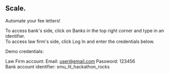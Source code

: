 ## Scale.
Automate your fee letters!  

To access bank's side, click on Banks in the top right corner and type in an identifier.  
To access law firm's side, click Log In and enter the credentials below.  

Demo credentials:

Law Firm account: Email: user@email.com Password: 123456   
Bank account identifier: smu_lit_hackathon_rocks
